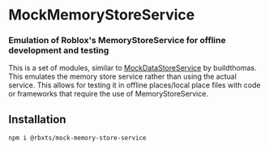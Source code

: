 <h1>MockMemoryStoreService</h1>
<h3>Emulation of Roblox's <b>MemoryStoreService</b> for offline development and testing</h3>

This is a set of modules, similar to [MockDataStoreService](https://github.com/buildthomas/MockDataStoreService) by buildthomas. This emulates the memory store service rather than using the actual service. This allows for testing it in offline places/local place files with code or frameworks that require the use of MemoryStoreService.

## Installation
```
npm i @rbxts/mock-memory-store-service
```
